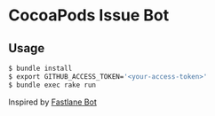 # CocoaPods Issue Bot

## Usage

```bash
$ bundle install
$ export GITHUB_ACCESS_TOKEN='<your-access-token>'
$ bundle exec rake run
```


Inspired by [Fastlane Bot](https://github.com/fastlane/issue-bot)
